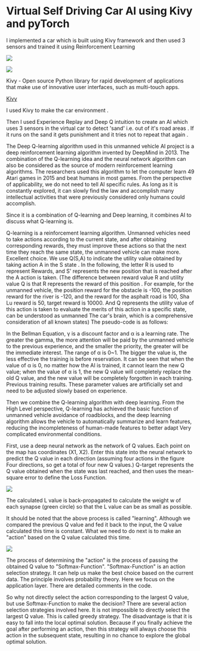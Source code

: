 # Virtual Self Driving Car AI using Kivy and pyTorch


I implemented a car which is built using Kivy framework and then used 3 sensors and trained it using Reinforcement Learning


![](https://user-images.githubusercontent.com/22739177/32823936-c279686a-c993-11e7-906e-ea3e7830e275.gif)

![](https://user-images.githubusercontent.com/22739177/32823937-c2950e80-c993-11e7-9358-89e50cdaae8f.gif)

Kivy - Open source Python library for rapid development of applications
that make use of innovative user interfaces, such as multi-touch apps.

[Kivy](https://kivy.org/#home)

I used Kivy to make the car environment .

Then I used Experience Replay and Deep Q intuition to create an AI which uses 3 sensors in the virtual car to detect 'sand' i.e. out of it's road areas . If it runs on the sand it gets punishment and it tries not to repeat that again .

The Deep Q-learning algorithm used in this unmanned vehicle AI project is a deep reinforcement learning algorithm invented by DeepMind in 2013. The combination of the Q-learning idea and the neural network algorithm can also be considered as the source of modern reinforcement learning algorithms. The researchers used this algorithm to let the computer learn 49 Atari games in 2015 and beat humans in most games. From the perspective of applicability, we do not need to tell AI specific rules. As long as it is constantly explored, it can slowly find the law and accomplish many intellectual activities that were previously considered only humans could accomplish.

Since it is a combination of Q-learning and Deep learning, it combines AI to discuss what Q-learning is.

Q-learning is a reinforcement learning algorithm. Unmanned vehicles need to take actions according to the current state, and after obtaining corresponding rewards, they must improve these actions so that the next time they reach the same state, the unmanned vehicle can make more. Excellent choice. We use Q(S,A) to indicate the utility value obtained by taking action A in the S state . In the following, the letter R is used to represent Rewards, and S' represents the new position that is reached after the A action is taken. (The difference between reward value R and utility value Q is that R represents the reward of this position . For example, for the unmanned vehicle, the position reward for the obstacle is -100, the position reward for the river is -120, and the reward for the asphalt road is 100, Sha Lu reward is 50, target reward is 10000. And Q represents the utility value of this action is taken to evaluate the merits of this action in a specific state, can be understood as unmanned The car's brain, which is a comprehensive consideration of all known states) The pseudo-code is as follows:

In the Bellman Equation, γ is a discount factor and α is a learning rate. The greater the gamma, the more attention will be paid by the unmanned vehicle to the previous experience, and the smaller the priority, the greater will be the immediate interest. The range of α is 0~1. The bigger the value is, the less effective the training is before reservation. It can be seen that when the value of α is 0, no matter how the AI ​​is trained, it cannot learn the new Q value; when the value of α is 1, the new Q value will completely replace the old Q value, and the new value will be completely forgotten in each training. Previous training results. These parameter values ​​are artificially set and need to be adjusted slowly based on experience.

Then we combine the Q-learning algorithm with deep learning. From the High Level perspective, Q-learning has achieved the basic function of unmanned vehicle avoidance of roadblocks, and the deep learning algorithm allows the vehicle to automatically summarize and learn features, reducing the incompleteness of human-made features to better adapt Very complicated environmental conditions.

First, use a deep neural network as the network of Q values. Each point on the map has coordinates (X1, X2). Enter this state into the neural network to predict the Q value in each direction (assuming four actions in the figure Four directions, so get a total of four new Q values.) Q-target represents the Q value obtained when the state was last reached, and then uses the mean-square error to define the Loss Function. 

![](https://user-images.githubusercontent.com/22739177/32822235-60bfc1b6-c98c-11e7-966a-2a2c295645cc.PNG)

The calculated L value is back-propagated to calculate the weight w of each synapse (green circle) so that the L value can be as small as possible.

It should be noted that the above process is called "learning". Although we compared the previous Q value and fed it back to the input, the Q value calculated this time is constant. What we need to do next is to make an "action" based on the Q value calculated this time.


![](https://user-images.githubusercontent.com/22739177/32822234-60a7c57a-c98c-11e7-82b2-82d53104940a.PNG)

The process of determining the "action" is the process of passing the obtained Q value to "Softmax-Function". "Softmax-Function" is an action selection strategy. It can help us make the best choice based on the current data. The principle involves probability theory. Here we focus on the application layer. There are detailed comments in the code.

So why not directly select the action corresponding to the largest Q value, but use Softmax-Function to make the decision? There are several action selection strategies involved here. It is not impossible to directly select the largest Q value. This is called greedy strategy. The disadvantage is that it is easy to fall into the local optimal solution. Because if you finally achieve the goal after performing an action, then this strategy will always choose this action in the subsequent state, resulting in no chance to explore the global optimal solution.
